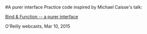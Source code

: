 #A purer interface
Practice code inspired by Michael Caisse's talk:

[Bind & Function -- a purer interface][webcast-link]

O'Reilly webcasts, Mar 10, 2015 

[webcast-link]: http://post.oreilly.com/rd/9z1zo0t5e05g2ppna3b5u9nd5h9pl4pcjcq46vkjtv0